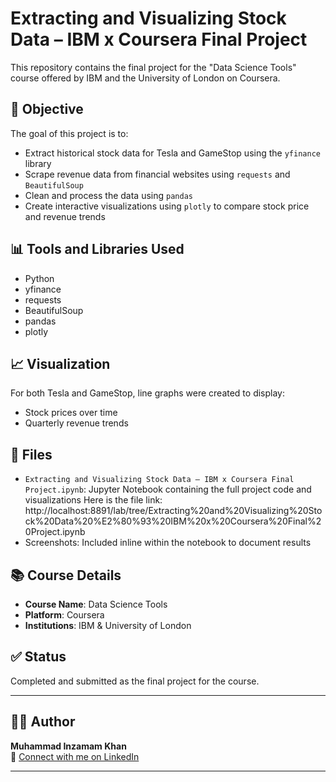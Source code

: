 # Extracting and Visualizing Stock Data – IBM x Coursera Final Project

This repository contains the final project for the "Data Science Tools" course offered by IBM and the University of London on Coursera.

## 📌 Objective

The goal of this project is to:

- Extract historical stock data for Tesla and GameStop using the `yfinance` library  
- Scrape revenue data from financial websites using `requests` and `BeautifulSoup`  
- Clean and process the data using `pandas`  
- Create interactive visualizations using `plotly` to compare stock price and revenue trends  

## 📊 Tools and Libraries Used

- Python  
- yfinance  
- requests  
- BeautifulSoup  
- pandas  
- plotly  

## 📈 Visualization

For both Tesla and GameStop, line graphs were created to display:
- Stock prices over time  
- Quarterly revenue trends  

## 📁 Files

- `Extracting and Visualizing Stock Data – IBM x Coursera Final Project.ipynb`: Jupyter Notebook containing the full project code and visualizations Here is the file link: http://localhost:8891/lab/tree/Extracting%20and%20Visualizing%20Stock%20Data%20%E2%80%93%20IBM%20x%20Coursera%20Final%20Project.ipynb 
- Screenshots: Included inline within the notebook to document results  

## 📚 Course Details

- **Course Name**: Data Science Tools  
- **Platform**: Coursera  
- **Institutions**: IBM & University of London  

## ✅ Status

Completed and submitted as the final project for the course.

---

## 🙋‍♂️ Author

**Muhammad Inzamam Khan**  
🔗 [Connect with me on LinkedIn](www.linkedin.com/in/muhammad-inzamam-khan-056b3a177)

---
